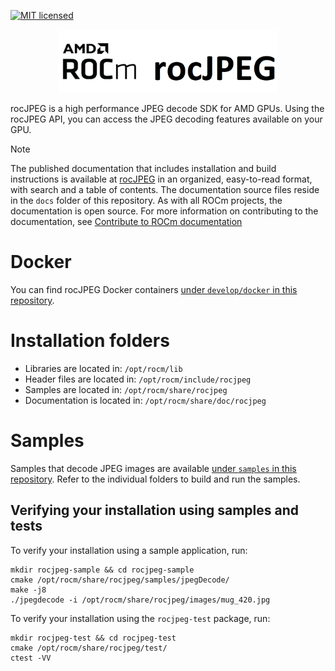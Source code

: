 [![MIT licensed](https://img.shields.io/badge/license-MIT-blue.svg)](https://opensource.org/licenses/MIT)

<p align="center"><img width="70%" src="docs/data/AMD_rocJPEG_Logo.png" /></p>

rocJPEG is a high performance JPEG decode SDK for AMD GPUs. Using the rocJPEG API, you can access the JPEG decoding features available on your GPU.

>[!Note]
>The published documentation that includes installation and build instructions is available at [rocJPEG](https://rocm.docs.amd.com/projects/rocJPEG/en/latest/) in an organized, easy-to-read format, with search and a table of contents. The documentation source files reside in the `docs` folder of this repository. As with all ROCm projects, the documentation is open source. For more information on contributing to the documentation, see [Contribute to ROCm documentation](https://rocm.docs.amd.com/en/latest/contribute/contributing.html)

# Docker

You can find rocJPEG Docker containers [under `develop/docker` in this repository](https://github.com/ROCm/rocJPEG/tree/develop/docker).

# Installation folders

* Libraries are located in: `/opt/rocm/lib`
* Header files are located in:  `/opt/rocm/include/rocjpeg`
* Samples are located in:  `/opt/rocm/share/rocjpeg`
* Documentation is located in: `/opt/rocm/share/doc/rocjpeg`

# Samples

Samples that decode JPEG images are available [under `samples` in this repository](samples/). Refer to the individual folders to build and run the samples.

## Verifying your installation using samples and tests

To verify your installation using a sample application, run:

```shell
mkdir rocjpeg-sample && cd rocjpeg-sample
cmake /opt/rocm/share/rocjpeg/samples/jpegDecode/
make -j8
./jpegdecode -i /opt/rocm/share/rocjpeg/images/mug_420.jpg
```

To verify your installation using the `rocjpeg-test` package, run:

```shell
mkdir rocjpeg-test && cd rocjpeg-test
cmake /opt/rocm/share/rocjpeg/test/
ctest -VV
```
